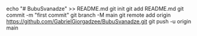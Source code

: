 echo "# BubuSvanadze" >> README.md
git init
git add README.md
git commit -m "first commit"
git branch -M main
git remote add origin https://github.com/GabrielGiorgadzee/BubuSvanadze.git
git push -u origin main
